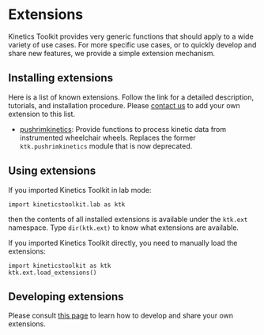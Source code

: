 # Extensions

Kinetics Toolkit provides very generic functions that should apply to a wide variety of use cases. For more specific use cases, or to quickly develop and share new features, we provide a simple extension mechanism.

## Installing extensions

Here is a list of known extensions. Follow the link for a detailed description, tutorials, and installation procedure. Please [contact us](https://github.com/felixchenier/kineticstoolkit/discussions) to add your own extension to this list.

- [pushrimkinetics](https://github.com/felixchenier/kineticstoolkit_pushrimkinetics): Provide functions to process kinetic data from instrumented wheelchair wheels. Replaces the former `ktk.pushrimkinetics` module that is now deprecated.

## Using extensions

If you imported Kinetics Toolkit in lab mode:

```
import kineticstoolkit.lab as ktk
```

then the contents of all installed extensions is available under the `ktk.ext` namespace. Type `dir(ktk.ext)` to know what extensions are available.

If you imported Kinetics Toolkit directly, you need to manually load the extensions:

```
import kineticstoolkit as ktk
ktk.ext.load_extensions()
```



## Developing extensions

Please consult [this page](dev_extensions) to learn how to develop and share your own extensions.
